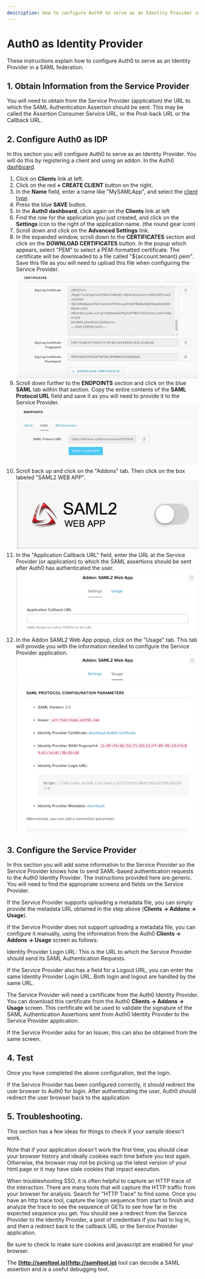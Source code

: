 ```yaml
---
description: How to configure Auth0 to serve as an Identity Provider in a SAML federation.
---
```

# Auth0 as Identity Provider

These instructions explain how to configure Auth0 to serve as an Identity Provider in a SAML federation.

## 1. Obtain Information from the Service Provider

You will need to obtain from the Service Provider (application) the URL to which the SAML Authentication Assertion should be sent. This may be called the Assertion Consumer Service URL, or the Post-back URL or the Callback URL.

## 2. Configure Auth0 as IDP

In this section you will configure Auth0 to serve as an Identity Provider. You will do this by registering a client and using an addon. In the Auth0 [dashboard](${manage_url}).

1. Click on **Clients** link at left.
1. Click on the red **+ CREATE CLIENT** button on the right.
1. In the **Name** field, enter a name like "MySAMLApp", and select the [client type](/clients/client-settings).
1. Press the blue **SAVE** button.
1. In the **Auth0 dashboard**, click again on the **Clients** link at left
1. Find the row for the application you just created, and click on the **Settings** icon to the right of the application name. (the round gear icon)
1. Scroll down and click on the **Advanced Settings** link.
1. In the expanded window, scroll down to the **CERTIFICATES** section and click on the **DOWNLOAD CERTIFICATES** button.  In the popup which appears, select "PEM" to select a PEM-formatted certificate.  The certificate will be downloaded to a file called "${account.tenant}.pem".  Save this file as you will need to upload this file when configuring the Service Provider.
    ![](/media/articles/saml/saml-idp-generic/saml-idp-generic1.png)
1. Scroll down further to the **ENDPOINTS** section and click on the blue **SAML** tab within that section.  Copy the entire contents of the **SAML Protocol URL** field and save it as you will need to provide it to the Service Provider.
    ![](/media/articles/saml/saml-idp-generic/saml-idp-generic2.png)
1. Scroll back up and click on the "Addons" tab.  Then click on the box labeled "SAML2 WEB APP".  
    ![](/media/articles/saml/saml-idp-generic/saml-idp-generic3.png)
1. In the "Application Callback URL" field, enter the URL at the Service Provider (or application) to which the SAML assertions should be sent after Auth0 has authenticated the user.  
    ![](/media/articles/saml/saml-idp-generic/saml-idp-generic4.png)
1.  In the Addon SAML2 Web App popup, click on the "Usage" tab.  This tab will provide you with the information needed to configure the Service Provider application.
    ![](/media/articles/saml/saml-idp-generic/saml-idp-generic5.png)

## 3. Configure the Service Provider

In this section you will add some information to the Service Provider so the Service Provider knows how to send SAML-based authentication requests to the Auth0 Identity Provider. The instructions provided here are generic. You will need to find the appropriate screens and fields on the Service Provider.

If the Service Provider supports uploading a metadata file, you can simply provide the metadata URL obtained in the step above (**Clients -> Addons -> Usage**).

If the Service Provider does not support uploading a metadata file, you can configure it manually, using the information from the Auth0 **Clients -> Addons -> Usage** screen as follows:

Identity Provider Login URL: This is the URL to which the Service Provider should send its SAML Authentication Requests.

If the Service Provider also has a field for a Logout URL, you can enter the same Identity Provider Login URL. Both login and logout are handled by the same URL.

The Service Provider will need a certificate from the Auth0 Identity Provider. You can download this certificate from the Auth0 **Clients -> Addons -> Usage** screen. This certificate will be used to validate the signature of the SAML Authentication Assertions sent from Auth0 Identity Provider to the Service Provider application.

If the Service Provider asks for an Issuer, this can also be obtained from the same screen.

## 4. Test

Once you have completed the above configuration, test the login.

If the Service Provider has been configured correctly, it should redirect the user browser to Auth0 for login. After authenticating the user, Auth0 should redirect the user browser back to the application.

## 5. Troubleshooting.

This section has a few ideas for things to check if your sample doesn't work.

Note that if your application doesn't work the first time, you should clear your browser history and ideally cookies each time before you test again. Otherwise, the browser may not be picking up the latest version of your html page or it may have stale cookies that impact execution.

When troubleshooting SSO, it is often helpful to capture an HTTP trace of the interaction. There are many tools that will capture the HTTP traffic from your browser for analysis.  Search for "HTTP Trace" to find some. Once you have an http trace tool, capture the login sequence from start to finish and analyze the trace to see the sequence of GETs to see how far in the expected sequence you get. You should see a redirect from the Service Provider to the Identity Provider, a post of credentials if you had to log in, and then a redirect back to the callback URL or the Service Provider application.

Be sure to check to make sure cookies and javascript are enabled for your browser.

The **[http://samltool.io](http://samltool.io)** tool can decode a SAML assertion and is a useful debugging tool.
